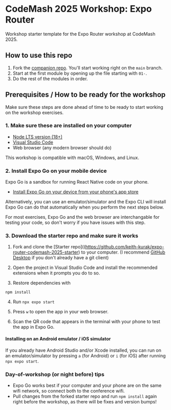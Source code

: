 # CodeMash 2025 Workshop: Expo Router
Workshop starter template for the Expo Router workshop at CodeMash 2025.
## How to use this repo

1. Fork the [companion repo](https://github.com/keith-kurak/expo-router-codemash-2025-starter). You'll start working right on the `main` branch.
2. Start at the first module by opening up the file starting with `01-`.
3. Do the rest of the modules in order.

## Prerequisites / How to be ready for the workshop
Make sure these steps are done ahead of time to be ready to start working on the workshop exercises.

### 1. Make sure these are installed on your computer
- [Node LTS version (18+)](https://nodejs.org/en)
- [Visual Studio Code](https://code.visualstudio.com/)
- Web browser (any modern browser should do)

This workshop is compatible with macOS, Windows, and Linux.

### 2. Install Expo Go on your mobile device
Expo Go is a sandbox for running React Native code on your phone.

- [Install Expo Go on your device from your phone's app store](https://expo.dev/go)

Alternatively, you can use an emulator/simulator and the Expo CLI will install Expo Go can do that automatically when you perform the next steps below.

For most exercises, Expo Go and the web browser are interchangable for testing your code, so don't worry if you have issues with this step.

### 3. Download the starter repo and make sure it works
1. Fork and clone the [Starter repo]((https://github.com/keith-kurak/expo-router-codemash-2025-starter) to your computer. (I recommend [GitHub Desktop](https://desktop.github.com/download/) if you don't already have a git client)

2. Open the project in Visual Studio Code and install the recommended extensions when it prompts you do to so.

3. Restore dependencies with

```npm install```

4. Run `npx expo start`

5. Press `w` to open the app in your web browser.

6. Scan the QR code that appears in the terminal with your phone to test the app in Expo Go.

#### Installing on an Android emulator / iOS simulator
If you already have Android Studio and/or Xcode installed, you can run on an emulator/simulator by pressing `a` (for Android) or `i` (for iOS) after running `npx expo start`.

### Day-of-workshop (or night before) tips
- Expo Go works best if your computer and your phone are on the same wifi network, so connect both to the conference wifi.
- Pull changes from the forked starter repo and run `npm install` again right before the workshop, as there will be fixes and version bumps!
